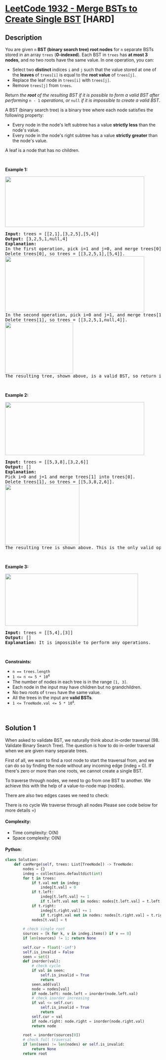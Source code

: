 # [LeetCode 1932 - Merge BSTs to Create Single BST](https://leetcode.com/problems/merge-bsts-to-create-single-bst)    [HARD]


## Description

<p>You are given <code>n</code> <strong>BST (binary search tree) root nodes</strong> for <code>n</code> separate BSTs stored in an array <code>trees</code> (<strong>0-indexed</strong>). Each BST in <code>trees</code> has <strong>at most 3 nodes</strong>, and no two roots have the same value. In one operation, you can:</p>

<ul>
	<li>Select two <strong>distinct</strong> indices <code>i</code> and <code>j</code> such that the value stored at one of the <strong>leaves </strong>of <code>trees[i]</code> is equal to the <strong>root value</strong> of <code>trees[j]</code>.</li>
	<li>Replace the leaf node in <code>trees[i]</code> with <code>trees[j]</code>.</li>
	<li>Remove <code>trees[j]</code> from <code>trees</code>.</li>
</ul>

<p>Return<em> the <strong>root</strong> of the resulting BST if it is possible to form a valid BST after performing </em><code>n - 1</code><em> operations, or</em><em> </em><code>null</code> <i>if it is impossible to create a valid BST</i>.</p>

<p>A BST (binary search tree) is a binary tree where each node satisfies the following property:</p>

<ul>
	<li>Every node in the node&#39;s left subtree has a value&nbsp;<strong>strictly less</strong>&nbsp;than the node&#39;s value.</li>
	<li>Every node in the node&#39;s right subtree has a value&nbsp;<strong>strictly greater</strong>&nbsp;than the node&#39;s value.</li>
</ul>

<p>A leaf is a node that has no children.</p>

<p>&nbsp;</p>
<p><strong class="example">Example 1:</strong></p>
<img alt="" src="https://spcdn.pages.dev/leetcode/problems/1932.Merge%20BSTs%20to%20Create%20Single%20BST/images/d1.png" style="width: 450px; height: 163px;" />
<pre>
<strong>Input:</strong> trees = [[2,1],[3,2,5],[5,4]]
<strong>Output:</strong> [3,2,5,1,null,4]
<strong>Explanation:</strong>
In the first operation, pick i=1 and j=0, and merge trees[0] into trees[1].
Delete trees[0], so trees = [[3,2,5,1],[5,4]].
<img alt="" src="https://spcdn.pages.dev/leetcode/problems/1932.Merge%20BSTs%20to%20Create%20Single%20BST/images/diagram.png" style="width: 450px; height: 181px;" />
In the second operation, pick i=0 and j=1, and merge trees[1] into trees[0].
Delete trees[1], so trees = [[3,2,5,1,null,4]].
<img alt="" src="https://spcdn.pages.dev/leetcode/problems/1932.Merge%20BSTs%20to%20Create%20Single%20BST/images/diagram-2.png" style="width: 220px; height: 165px;" />
The resulting tree, shown above, is a valid BST, so return its root.</pre>

<br/>

<p><strong class="example">Example 2:</strong></p>
<img alt="" src="https://spcdn.pages.dev/leetcode/problems/1932.Merge%20BSTs%20to%20Create%20Single%20BST/images/d2.png" style="width: 450px; height: 171px;" />
<pre>
<strong>Input:</strong> trees = [[5,3,8],[3,2,6]]
<strong>Output:</strong> []
<strong>Explanation:</strong>
Pick i=0 and j=1 and merge trees[1] into trees[0].
Delete trees[1], so trees = [[5,3,8,2,6]].
<img alt="" src="https://spcdn.pages.dev/leetcode/problems/1932.Merge%20BSTs%20to%20Create%20Single%20BST/images/diagram-3.png" style="width: 240px; height: 196px;" />
The resulting tree is shown above. This is the only valid operation that can be performed, but the resulting tree is not a valid BST, so return null.
</pre>

<br/>

<p><strong class="example">Example 3:</strong></p>
<img alt="" src="https://spcdn.pages.dev/leetcode/problems/1932.Merge%20BSTs%20to%20Create%20Single%20BST/images/d3.png" style="width: 430px; height: 168px;" />
<pre>
<strong>Input:</strong> trees = [[5,4],[3]]
<strong>Output:</strong> []
<strong>Explanation:</strong> It is impossible to perform any operations.
</pre>

<p>&nbsp;</p>
<p><strong>Constraints:</strong></p>

<ul>
	<li><code>n == trees.length</code></li>
	<li><code>1 &lt;= n &lt;= 5 * 10<sup>4</sup></code></li>
	<li>The number of nodes in each tree is in the range <code>[1, 3]</code>.</li>
	<li>Each node in the input may have children but no grandchildren.</li>
	<li>No two roots of <code>trees</code> have the same value.</li>
	<li>All the trees in the input are <strong>valid BSTs</strong>.</li>
	<li><code>1 &lt;= TreeNode.val &lt;= 5 * 10<sup>4</sup></code>.</li>
</ul>

<br/>

## Solution 1

When asked to validate BST, we naturally think about in-order traversal (98. Validate Binary Search Tree). The question is how to do in-order traversal when we are given many separate trees.

First of all, we want to find a root node to start the traversal from, and we can do so by finding the node without any incoming edge (indeg = 0). If there's zero or more than one roots, we cannot create a single BST.

To traverse through nodes, we need to go from one BST to another. We achieve this with the help of a value-to-node map (nodes).

There are also two edges cases we need to check:

There is no cycle
We traverse through all nodes
Please see code below for more details =)


#### Complexity:

* Time complexity: O(N)
* Space complexity: O(N)

#### Python:
```python
class Solution:
    def canMerge(self, trees: List[TreeNode]) -> TreeNode:
        nodes = {}
        indeg = collections.defaultdict(int)
        for t in trees:
            if t.val not in indeg:
                indeg[t.val] = 0
            if t.left:
                indeg[t.left.val] += 1
                if t.left.val not in nodes: nodes[t.left.val] = t.left
            if t.right:
                indeg[t.right.val] += 1
                if t.right.val not in nodes: nodes[t.right.val] = t.right
            nodes[t.val] = t
            
        # check single root
        sources = [k for k, v in indeg.items() if v == 0]
        if len(sources) != 1: return None
        
        self.cur = float('-inf')
        self.is_invalid = False
        seen = set()
        def inorder(val):
            # check cycle
            if val in seen:
                self.is_invalid = True
                return
            seen.add(val)
            node = nodes[val]
            if node.left: node.left = inorder(node.left.val)
            # check inorder increasing
            if val <= self.cur:
                self.is_invalid = True
                return
            self.cur = val
            if node.right: node.right = inorder(node.right.val)
            return node
        
        root = inorder(sources[0])
        # check full traversal
        if len(seen) != len(nodes) or self.is_invalid:
            return None
        return root
```

<!-- end -->
